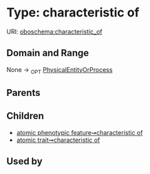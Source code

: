 
# Type: characteristic of




URI: [oboschema:characteristic_of](http://purl.obolibrary.org/oboschema/characteristic_of)


## Domain and Range

None ->  <sub>OPT</sub> [PhysicalEntityOrProcess](PhysicalEntityOrProcess.md)

## Parents


## Children

 *  [atomic phenotypic feature➞characteristic of](atomic_phenotypic_feature_characteristic_of.md)
 *  [atomic trait➞characteristic of](atomic_trait_characteristic_of.md)

## Used by

